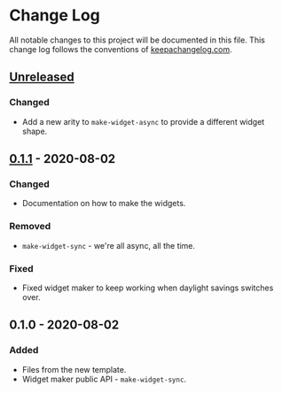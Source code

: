 # Change Log
All notable changes to this project will be documented in this file. This change log follows the conventions of [keepachangelog.com](http://keepachangelog.com/).

## [Unreleased]
### Changed
- Add a new arity to `make-widget-async` to provide a different widget shape.

## [0.1.1] - 2020-08-02
### Changed
- Documentation on how to make the widgets.

### Removed
- `make-widget-sync` - we're all async, all the time.

### Fixed
- Fixed widget maker to keep working when daylight savings switches over.

## 0.1.0 - 2020-08-02
### Added
- Files from the new template.
- Widget maker public API - `make-widget-sync`.

[Unreleased]: https://github.com/your-name/ticket-system/compare/0.1.1...HEAD
[0.1.1]: https://github.com/your-name/ticket-system/compare/0.1.0...0.1.1
